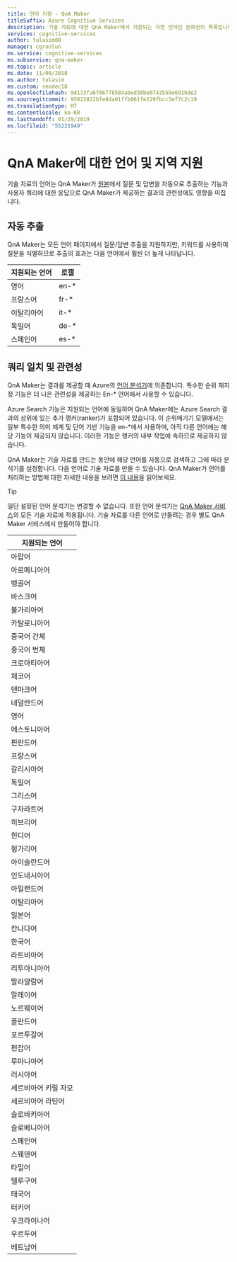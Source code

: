 ```yaml
---
title: 언어 지원 - QnA Maker
titleSuffix: Azure Cognitive Services
description: 기술 자료에 대한 QnA Maker에서 지원되는 자연 언어인 문화권의 목록입니다. 동일한 기술 자료에서 언어를 혼합하지 마세요.
services: cognitive-services
author: tulasim88
manager: cgronlun
ms.service: cognitive-services
ms.subservice: qna-maker
ms.topic: article
ms.date: 11/09/2018
ms.author: tulasim
ms.custom: seodec18
ms.openlocfilehash: 9d173fa6786778584abed30be0743559e691bde2
ms.sourcegitcommit: 95822822bfe8da01ffb061fe229fbcc3ef7c2c19
ms.translationtype: HT
ms.contentlocale: ko-KR
ms.lasthandoff: 01/29/2019
ms.locfileid: "55221949"
---
```

# <a name="language-and-region-support-for-qna-maker"></a>QnA Maker에 대한 언어 및 지역 지원

기술 자료의 언어는 QnA Maker가 [원본](../Concepts/data-sources-supported.md)에서 질문 및 답변을 자동으로 추출하는 기능과 사용자 쿼리에 대한 응답으로 QnA Maker가 제공하는 결과의 관련성에도 영향을 미칩니다.

## <a name="auto-extraction"></a>자동 추출
QnA Maker는 모든 언어 페이지에서 질문/답변 추출을 지원하지만, 키워드를 사용하여 질문을 식별하므로 추출의 효과는 다음 언어에서 훨씬 더 높게 나타납니다.

|지원되는 언어| 로캘|
|-----|----|
|영어|en-*|
|프랑스어|fr-*|
|이탈리아어|it-*|
|독일어|de-*|
|스페인어|es-*|

## <a name="query-matching-and-relevance"></a>쿼리 일치 및 관련성
QnA Maker는 결과를 제공할 때 Azure의 [언어 분석기](https://docs.microsoft.com/rest/api/searchservice/language-support)에 의존합니다. 특수한 순위 재지정 기능은 더 나은 관련성을 제공하는 En-* 언어에서 사용할 수 있습니다.

Azure Search 기능은 지원되는 언어에 동일하며 QnA Maker에는 Azure Search 결과의 상위에 있는 추가 랭커(ranker)가 포함되어 있습니다. 이 순위매기기 모델에서는 일부 특수한 의미 체계 및 단어 기반 기능을 en-*에서 사용하며, 아직 다른 언어에는 해당 기능이 제공되지 않습니다. 이러한 기능은 랭커의 내부 작업에 속하므로 제공하지 않습니다. 

QnA Maker는 기술 자료를 만드는 동안에 해당 언어를 자동으로 검색하고 그에 따라 분석기를 설정합니다. 다음 언어로 기술 자료를 만들 수 있습니다. QnA Maker가 언어를 처리하는 방법에 대한 자세한 내용을 보려면 [이 내용](../How-To/language-knowledge-base.md)을 읽어보세요.


> [!Tip]
> 일단 설정된 언어 분석기는 변경할 수 없습니다. 또한 언어 분석기는 [QnA Maker 서비스](../How-To/set-up-qnamaker-service-azure.md)의 모든 기술 자료에 적용됩니다. 기술 자료를 다른 언어로 만들려는 경우 별도 QnA Maker 서비스에서 만들어야 합니다.

|지원되는 언어|
|-----|
|아랍어|
|아르메니아어|.
벵골어|
|바스크어|
|불가리아어|
|카탈로니아어|
|중국어 간체|
|중국어 번체|
|크로아티아어|
|체코어|
|덴마크어|
|네덜란드어|
|영어|
|에스토니아어|
|핀란드어|
|프랑스어|
|갈리시아어|
|독일어|
|그리스어|
|구자라트어|
|히브리어|
|힌디어|
|헝가리어|
|아이슬란드어|
|인도네시아어|
|아일랜드어|
|이탈리아어|
|일본어|
|칸나다어|
|한국어|
|라트비아어|
|리투아니아어|
|말라얄람어|
|말레이어|
|노르웨이어|
|폴란드어|
|포르투갈어|
|펀잡어|
|루마니아어|
|러시아어|
|세르비아어 키릴 자모|
|세르비아어 라틴어|
|슬로바키아어|
|슬로베니아어|
|스페인어|
|스웨덴어|
|타밀어|
|텔루구어|
|태국어|
|터키어|
|우크라이나어|
|우르두어|
|베트남어|
